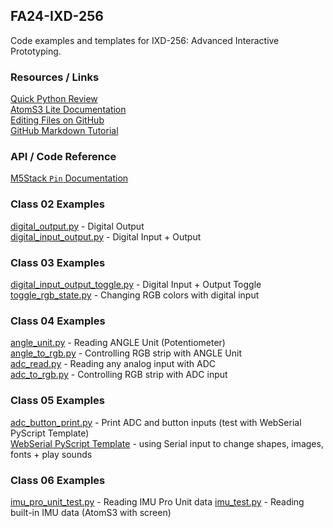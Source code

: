 ## FA24-IXD-256  

Code examples and templates for IXD-256: Advanced Interactive Prototyping.  

### Resources / Links  

[Quick Python Review](extras/python-review.md)  
[AtomS3 Lite Documentation](https://docs.m5stack.com/en/core/AtomS3%20Lite)  
[Editing Files on GitHub](https://docs.github.com/en/repositories/working-with-files/managing-files/editing-files)  
[GitHub Markdown Tutorial](https://docs.github.com/en/get-started/writing-on-github/getting-started-with-writing-and-formatting-on-github/basic-writing-and-formatting-syntax)  
  
### API / Code Reference  

[M5Stack `Pin` Documentation](https://uiflow-micropython.readthedocs.io/en/latest/hardware/pin.html)
  
### Class 02 Examples

[digital_output.py](class02/digital_output.py) - Digital Output  
[digital_input_output.py](class02/digital_input_output.py) - Digital Input + Output 

### Class 03 Examples
  
[digital_input_output_toggle.py](class03/digital_input_output_toggle.py) - Digital Input + Output Toggle  
[toggle_rgb_state.py](class03/toggle_rgb_state.py) - Changing RGB colors with digital input 

### Class 04 Examples
  
[angle_unit.py](class04/angle_unit.py) - Reading ANGLE Unit (Potentiometer)    
[angle_to_rgb.py](class04/angle_to_rgb.py) - Controlling RGB strip with ANGLE Unit  
[adc_read.py](class04/adc_read.py) - Reading any analog input with ADC     
[adc_to_rgb.py](class04/adc_to_rgb.py) - Controlling RGB strip with ADC input 

### Class 05 Examples
  
[adc_button_print.py](class05/adc_button_print.py) - Print ADC and button inputs (test with WebSerial PyScript Template)  
[WebSerial PyScript Template](class05/webserial_pyscript_template/) - using Serial input to change shapes, images, fonts + play sounds  
  
### Class 06 Examples
  
[imu_pro_unit_test.py](class06/imu_pro_unit_test.py) - Reading IMU Pro Unit data
[imu_test.py](class06/imu_test.py) - Reading built-in IMU data (AtomS3 with screen)
